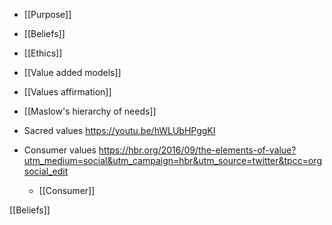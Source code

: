 - [[Purpose]]
- [[Beliefs]]
- [[Ethics]]
- [[Value added models]]
- [[Values affirmation]]
- [[Maslow's hierarchy of needs]]

- Sacred values https://youtu.be/hWLUbHPggKI

- Consumer values https://hbr.org/2016/09/the-elements-of-value?utm_medium=social&utm_campaign=hbr&utm_source=twitter&tpcc=orgsocial_edit
	-  [[Consumer]]

[[Beliefs]]
